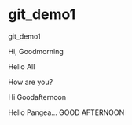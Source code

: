 # git_demo1
git_demo1

Hi, Goodmorning

Hello All

How are you?


Hi Goodafternoon

Hello Pangea...
GOOD AFTERNOON
